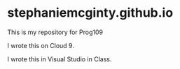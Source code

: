 # stephaniemcginty.github.io

This is my repository for Prog109

I wrote this on Cloud 9.

I wrote this in Visual Studio in Class.